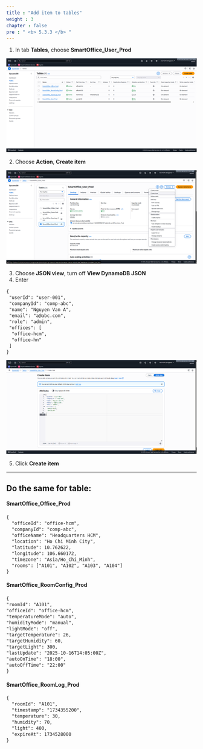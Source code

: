 ```yaml
---
title : "Add item to tables"
weight : 3
chapter : false
pre : " <b> 5.3.3 </b> "
---
```


1. In tab **Tables**, choose **SmartOffice_User_Prod**

![DynamoDB 5](/images/5-Workshop/5.3-DynamoDB/DynamoDB-5.png)

2. Choose **Action**, **Create item**

![DynamoDB 10](/images/5-Workshop/5.3-DynamoDB/DynamoDB-10.png)

3. Choose **JSON view**, turn off **View DynamoDB JSON**
4. Enter 
```
{
 "userId": "user-001",
 "companyId": "comp-abc",
 "name": "Nguyen Van A",
 "email": "a@abc.com",
 "role": "admin",
 "offices": [
  "office-hcm",
  "office-hn"
 ]
}
```

![DynamoDB 11](/images/5-Workshop/5.3-DynamoDB/DynamoDB-11.png)

5. Click **Create item**

---

## Do the same for table:
#### SmartOffice_Office_Prod
```
{
  "officeId": "office-hcm",
  "companyId": "comp-abc",
  "officeName": "Headquarters HCM",
  "location": "Ho Chi Minh City",
  "latitude": 10.762622,
  "longitude": 106.660172,
  "timezone": "Asia/Ho_Chi_Minh",
  "rooms": ["A101", "A102", "A103", "A104"]
}
```

#### SmartOffice_RoomConfig_Prod
```
{
"roomId": "A101",
"officeId": "office-hcm",
"temperatureMode": "auto",
"humidityMode": "manual",
"lightMode": "off",
"targetTemperature": 26,
"targetHumidity": 60,
"targetLight": 300,
"lastUpdate": "2025-10-16T14:05:00Z",
"autoOnTime": "18:00",
"autoOffTime": "22:00"
}
```

#### SmartOffice_RoomLog_Prod
```
{
  "roomId": "A101",
  "timestamp": "1734355200",
  "temperature": 30,
  "humidity": 70,
  "light": 400,
  "expireAt": 1734528000
}
```